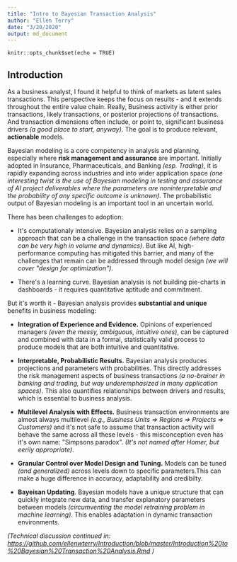 ```yaml
---
title: "Intro to Bayesian Transaction Analysis"
author: "Ellen Terry"
date: "3/20/2020"
output: md_document
---
```


```{r setup, include=FALSE}
knitr::opts_chunk$set(echo = TRUE)
```

## Introduction
As a business analyst, I found it helpful to think of markets as latent sales transactions. This perspective keeps the focus on results - and it extends throughout the entire value chain. Really, Business activity is either prior transactions, likely transactions, or posterior projections of transactions. And transaction dimensions often include, or point to, significant business drivers *(a good place to start, anyway)*. The goal is to produce relevant, **actionable** models. 

Bayesian modeling is a core competency in analysis and planning, especially where **risk management and assurance** are important. Initially adopted in Insurance, Pharmaceuticals, and Banking *(esp. Trading)*, it is rapidly expanding across industries and into wider application space *(one interesting twist is the use of Bayesian modeling in testing and assurance of AI project deliverables where the parameters are noninterpretable and the probability of any specific outcome is unknown)*. The probabilistic output of Bayesian modeling is an important tool in an uncertain world.

There has been challenges to adoption:  

* It's computationaly intensive. Bayesian analysis relies on a sampling approach that can be a challenge in the transaction space *(where data can be very high in volume and dynamics)*. But like AI, high-performance computing has mitigated this barrier, and many of the challenges that remain can be addressed through model design *(we will cover "design for optimization")*.  

* There's a learning curve. Bayesian analysis is not building pie-charts in dashboards - it requires quantitative aptitude and commitment.  

But it's worth it - Bayesian analysis provides **substantial and unique** benefits in business modeling:  

* **Integration of Experience and Evidence.** Opinions of experienced managers *(even the messy, ambiguous, intuitive ones)*, can be captured and combined with data in a formal, statistically valid process to produce models that are both intuitive and quantitative.  

* **Interpretable, Probabilistic Results.** Bayesian analysis produces projections and parameters with probabilities. This directly addresses the risk management aspects of business transactions *(a no-brainer in banking and trading, but way underemphasized in many application spaces)*. This also quantifies relationships between drivers and results, which is essential to business analysis.  

* **Multilevel Analysis with Effects.** Business transaction environments are almost always multilevel *(e.g., Business Units => Regions => Projects => Customers)* and  it's not safe to assume that transaction activity will behave the same across all these levels - this misconception even has it's own name: "Simpsons paradox". *(It's not named after Homer, but eerily appropriate)*.  

* **Granular Control over Model Design and Tuning.** Models can be tuned *(and generalized)* across levels down to specific parameters.This can make a huge difference in accuracy, adaptability and credibilty.

* **Bayeisan Updating**. Bayesian models have a unique structure that can quickly integrate new data, and transfer explanatory parameters between models *(circumventing the model retraining problem in machine learning)*. This enables adaptation in dynamic transaction environments. 

*(Technical discussion continued in: https://github.com/ellenwterry/Introduction/blob/master/Introduction%20to%20Bayesian%20Transaction%20Analysis.Rmd )*

